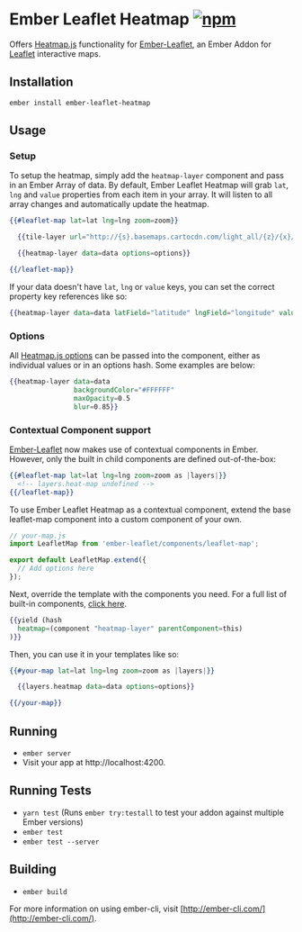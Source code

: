 Ember Leaflet Heatmap [![npm](https://img.shields.io/npm/v/ember-leaflet-heatmap.svg)](https://www.npmjs.com/package/ember-leaflet-heatmap)
======

Offers [Heatmap.js](https://www.patrick-wied.at/static/heatmapjs/) functionality for [Ember-Leaflet](http://ember-leaflet.com), an Ember Addon for [Leaflet](http://leafletjs.com) interactive maps.

## Installation

`ember install ember-leaflet-heatmap`

## Usage

### Setup

To setup the heatmap, simply add the `heatmap-layer` component and pass in an Ember Array of data. By default, Ember Leaflet Heatmap will grab `lat`, `lng` and `value` properties from each item in your array. It will listen to all array changes and automatically update the heatmap.

```handlebars
{{#leaflet-map lat=lat lng=lng zoom=zoom}}

  {{tile-layer url="http://{s}.basemaps.cartocdn.com/light_all/{z}/{x}/{y}.png"}}

  {{heatmap-layer data=data options=options}}

{{/leaflet-map}}
```

If your data doesn't have `lat`, `lng` or `value` keys, you can set the correct property key references like so:

```handlebars
{{heatmap-layer data=data latField="latitude" lngField="longitude" valueField="risk"}}
```

### Options

All [Heatmap.js options](https://www.patrick-wied.at/static/heatmapjs/docs.html#h337-create) can be passed into the component, either as individual values or in an options hash. Some examples are below:

```handlebars
{{heatmap-layer data=data
                backgroundColor="#FFFFFF"
                maxOpacity=0.5
                blur=0.85}}
```

### Contextual Component support

[Ember-Leaflet](http://ember-leaflet.com) now makes use of contextual components in Ember. However, only the built in child components are defined out-of-the-box:

```handlebars
{{#leaflet-map lat=lat lng=lng zoom=zoom as |layers|}}
  <!-- layers.heat-map undefined -->
{{/leaflet-map}}
```

To use Ember Leaflet Heatmap as a contextual component, extend the base leaflet-map component into a custom component of your own.

```javascript
// your-map.js
import LeafletMap from 'ember-leaflet/components/leaflet-map';

export default LeafletMap.extend({
  // Add options here
});
```

Next, override the template with the components you need. For a full list of built-in components, [click here](https://github.com/miguelcobain/ember-leaflet/blob/master/addon/templates/current/leaflet-map.hbs).

```handlebars
{{yield (hash
  heatmap=(component "heatmap-layer" parentComponent=this)
)}}
```

Then, you can use it in your templates like so:

```handlebars
{{#your-map lat=lat lng=lng zoom=zoom as |layers|}}

  {{layers.heatmap data=data options=options}}

{{/your-map}}
```

## Running

* `ember server`
* Visit your app at http://localhost:4200.

## Running Tests

* `yarn test` (Runs `ember try:testall` to test your addon against multiple Ember versions)
* `ember test`
* `ember test --server`

## Building

* `ember build`

For more information on using ember-cli, visit [http://ember-cli.com/](http://ember-cli.com/).
